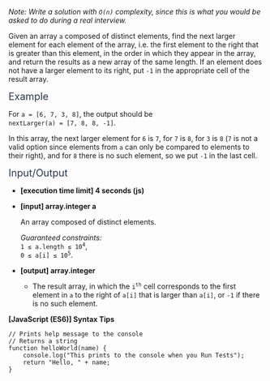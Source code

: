 <div class="markdown -serif"><p><em>Note: Write a solution with <code>O(n)</code> complexity, since this is what you would be asked to do during a real interview.</em></p>
<p>Given an array <code>a</code> composed of distinct elements, find the next larger element for each element of the array, i.e. the first element to the right that is greater than this element, in the order in which they appear in the array, and return the results as a new array of the same length. If an element does not have a larger element to its right, put <code>-1</code> in the appropriate cell of the result array.</p>
<p><span class="markdown--header" style="color:#2b3b52;font-size:1.4em">Example</span></p>
<p>For <code>a = [6, 7, 3, 8]</code>, the output should be<br>
<code>nextLarger(a) = [7, 8, 8, -1]</code>.</p>
<p>In this array, the next larger element for <code>6</code> is <code>7</code>, for <code>7</code> is <code>8</code>, for <code>3</code> is <code>8</code> (<code>7</code> is not a valid option since elements from <code>a</code> can only be compared to elements to their right), and for <code>8</code> there is no such element, so we put <code>-1</code> in the last cell.</p>
<p><span class="markdown--header" style="color:#2b3b52;font-size:1.4em">Input/Output</span></p>
<ul>
<li>
<p><strong>[execution time limit] 4 seconds (js)</strong></p>
</li>
<li>
<p><strong>[input] array.integer a</strong></p>
<p>An array composed of distinct elements.</p>
<p><em>Guaranteed constraints:</em><br>
<code>1 ≤ a.length ≤ 10<sup>4</sup></code>,<br>
<code>0 ≤ a[i] ≤ 10<sup>5</sup></code>.</p>
</li>
<li>
<p><strong>[output] array.integer</strong></p>
<ul>
<li>The result array, in which the <code>i<sup>th</sup></code> cell corresponds to the first element in <code>a</code> to the right of <code>a[i]</code> that is larger than <code>a[i]</code>, or <code>-1</code> if there is no such element.</li>
</ul>
</li>
</ul>
<p><strong>[JavaScript (ES6)] Syntax Tips</strong></p>
<pre><code class="language-javascript"><span>// Prints help message to the console</span>
<span>// Returns a string</span>
<span><span>function</span> <span>helloWorld</span>(<span>name</span>) </span>{
    <span>console</span>.log(<span>"This prints to the console when you Run Tests"</span>);
    <span>return</span> <span>"Hello, "</span> + name;
}

</code></pre>
</div>